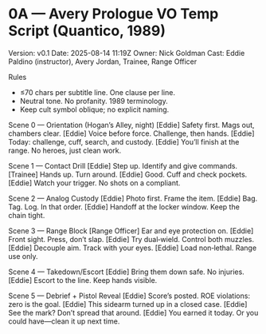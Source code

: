 # 0A — Avery Prologue VO Temp Script (Quantico, 1989)
Version: v0.1
Date: 2025-08-14 11:19Z
Owner: Nick Goldman
Cast: Eddie Paldino (instructor), Avery Jordan, Trainee, Range Officer

Rules
- ≤70 chars per subtitle line. One clause per line.
- Neutral tone. No profanity. 1989 terminology.
- Keep cult symbol oblique; no explicit naming.

Scene 0 — Orientation (Hogan’s Alley, night)
[Eddie] Safety first. Mags out, chambers clear. 
[Eddie] Voice before force. Challenge, then hands.
[Eddie] Today: challenge, cuff, search, and custody.
[Eddie] You’ll finish at the range. No heroes, just clean work.

Scene 1 — Contact Drill
[Eddie] Step up. Identify and give commands.
[Trainee] Hands up. Turn around. 
[Eddie] Good. Cuff and check pockets.
[Eddie] Watch your trigger. No shots on a compliant.

Scene 2 — Analog Custody
[Eddie] Photo first. Frame the item. 
[Eddie] Bag. Tag. Log. In that order.
[Eddie] Handoff at the locker window. Keep the chain tight.

Scene 3 — Range Block
[Range Officer] Ear and eye protection on.
[Eddie] Front sight. Press, don’t slap.
[Eddie] Try dual‑wield. Control both muzzles.
[Eddie] Decouple aim. Track with your eyes.
[Eddie] Load non‑lethal. Range use only.

Scene 4 — Takedown/Escort
[Eddie] Bring them down safe. No injuries.
[Eddie] Escort to the line. Keep hands visible.

Scene 5 — Debrief + Pistol Reveal
[Eddie] Score’s posted. ROE violations: zero is the goal.
[Eddie] This sidearm turned up in a closed case.
[Eddie] See the mark? Don’t spread that around.
[Eddie] You earned it today. Or you could have—clean it up next time.
